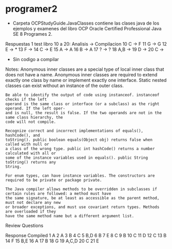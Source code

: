 # programer2
- Carpeta OCPStudyGuide.JavaClasses contiene las clases java de los ejemplos y examenes del libro
    OCP Oracle Certified Professional Java SE 8 Programes 2.
    
Respuestas 1 test libro 10 a 20:
Analisis -> Compilacion
10 C    ->  F
11 G    ->  G
12 E    -> *
13 F    ->
14 C    -> E
15 A    -> A
16 B    -> A
17 ?    -> ?
18 A,B  -> 
19 D    ->
20 C    ->

* Sin codigo a compilar

Notes:
    Anonymous inner classes are a special type of local inner class that does not have a name.
    Anonymous inner classes are required to extend exactly one class by name or implement
    exactly one interface. Static nested classes can exist without an instance of the outer class.

    Be able to identify the output of code using instanceof. instanceof checks if the left
    operand is the same class or interface (or a subclass) as the right operand. If the left oper-
    and is null, the result is false. If the two operands are not in the same class hierarchy, the
    code will not compile.
    
    Recognize correct and incorrect implementations of equals(), hashCode(), and
    toString(). public boolean equals(Object obj) returns false when called with null or
    a class of the wrong type. public int hashCode() returns a number calculated with all or
    some of the instance variables used in equals(). public String toString() returns any
    String.
    
    For enum types, can have instance variables. The constructors are required to be private or package private.
    
    The Java compiler allows methods to be overridden in subclasses if certain rules are followed: a method must have
    the same signature, be at least as accessible as the parent method, must not declare any new
    or broader exceptions, and must use covariant return types. Methods are overloaded if they
    have the same method name but a different argument list. 
    
Review Questions

Response            Compiled
1  A
2  A
3  B
4  C
5  B,D
6  B
7  E
8  C
9  B
10 C
11 D
12 C
13 B
14 F
15 B,E
16 A
17 B
18 G
19 A,C,D
20 C
21 E
    

